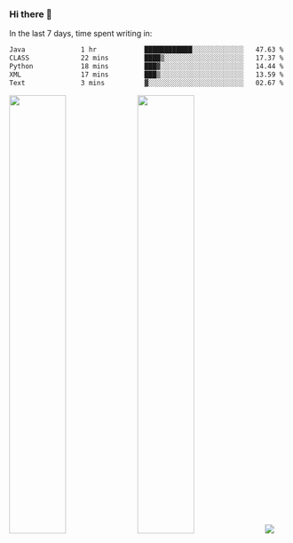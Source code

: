### Hi there 👋

In the last 7 days, time spent writing in:

<!--START_SECTION:waka-->

```txt
Java              1 hr            ████████████░░░░░░░░░░░░░   47.63 %
CLASS             22 mins         ████▒░░░░░░░░░░░░░░░░░░░░   17.37 %
Python            18 mins         ███▓░░░░░░░░░░░░░░░░░░░░░   14.44 %
XML               17 mins         ███▒░░░░░░░░░░░░░░░░░░░░░   13.59 %
Text              3 mins          ▓░░░░░░░░░░░░░░░░░░░░░░░░   02.67 %
```

<!--END_SECTION:waka-->

<img src="https://wakatime.com/share/@jimtje/5d0c92de-08f8-4a72-8f2f-6a9693d1e318.svg" width=45% height=45%> <img src="https://wakatime.com/share/@jimtje/501498ae-bda5-4da7-a89d-b40bcdd5556d.svg" width=45% height=45%>
![](https://hit.yhype.me/github/profile?user_id=43537315)
